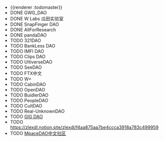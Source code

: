 - {{renderer :todomaster}}
- DONE GWG_DAO
- DONE W Labs 瓜田实验室
- DONE SnapFinger DAO
- DONE AllForResearch
- DONE pandaDAO
- TODO 321DAO
- TODO BankLess DAO
- TODO IMFI DAO
- TODO Clips DAO
- TODO UltiverseDAO
- TODO SeeDAO
- TODO FTX中文
- TODO W+
- TODO CabinDAO
- TODO OpenDAO
- TODO BuidlerDAO
- TODO PeopleDAO
- TODO CultDAO
- TODO Real-UnknownDAO
- TODO [GIG DAO](https://twitter.com/gig_dao)
- TODO https://zlexdl.notion.site/zlexdl/f4aa875aa7be4ccca3918a783c499959
- TODO [MpaceDAO中文社区](https://mirror.xyz/0xa1E0D9FD60e0664A50E0828353fc9ADB6A8eED74)